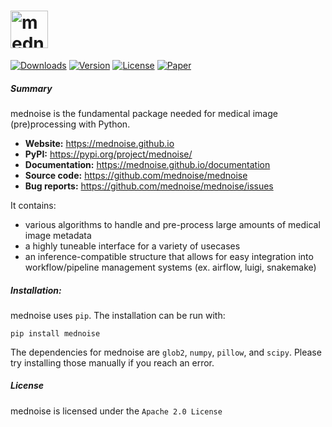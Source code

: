 # <img alt="mednoise" src="https://mednoise.github.io/_static/logo.png" height="60">

[![Downloads](https://img.shields.io/pypi/dm/mednoise?color=blue&style=flat-square)](https://pypi.org/project/mednoise/)
[![Version](https://img.shields.io/pypi/v/mednoise?color=orange&label=version&style=flat-square)](https://pypi.org/project/mednoise/)
[![License](https://img.shields.io/github/license/mednoise/mednoise?color=red&label=license&style=flat-square)](https://github.com/mednoise/mednoise/blob/main/LICENSE)
[![Paper](https://img.shields.io/badge/JOSS-Under%20Review-blueviolet?style=flat-square)](https://joss.theoj.org/papers/e334cd1cbcdde8c9aa37254eb5c6bfec/)



##### Summary 

mednoise is the fundamental package needed for medical image (pre)processing with Python.

- **Website:** https://mednoise.github.io
- **PyPI:** https://pypi.org/project/mednoise/
- **Documentation:** https://mednoise.github.io/documentation
- **Source code:** https://github.com/mednoise/mednoise
- **Bug reports:** https://github.com/mednoise/mednoise/issues

It contains:
- various algorithms to handle and pre-process large amounts of medical image metadata
- a highly tuneable interface for a variety of  usecases
- an inference-compatible structure that allows for easy integration into workflow/pipeline management systems (ex. airflow, luigi, snakemake)

##### Installation:

mednoise uses `pip`.  The installation can be run with:

    pip install mednoise
    
The dependencies for mednoise are  `glob2`, `numpy`, `pillow`, and `scipy`. Please try installing those manually if you reach an error.
   
##### License

mednoise is licensed under the `Apache 2.0 License`

